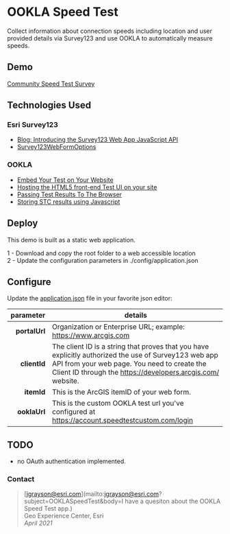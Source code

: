 # OOKLA Speed Test
 
Collect information about connection speeds including location and user provided details via Survey123 and use OOKLA to automatically measure speeds.   

## Demo
[Community Speed Test Survey](https://apl.bd.esri.com/SpeedTest/index.html)

## Technologies Used

### Esri Survey123
- [Blog: Introducing the Survey123 Web App JavaScript API](https://community.esri.com/t5/arcgis-survey123-blog/introducing-the-survey123-web-app-javascript-api/ba-p/896667)
- [Survey123WebFormOptions](https://developers.arcgis.com/survey123/api-reference/web-app/Survey123WebFormOptions)

### OOKLA
- [Embed Your Test on Your Website](https://support.ookla.com/hc/en-us/articles/115003370267-Embed-Your-Test-on-Your-Website)
- [Hosting the HTML5 front-end Test UI on your site](https://support.ookla.com/hc/en-us/articles/115001660712-Hosting-the-HTML5-front-end-Test-UI-on-your-site)
- [Passing Test Results To The Browser](https://support.ookla.com/hc/en-us/articles/115005319507-Passing-Test-Results-To-The-Browser)
- [Storing STC results using Javascript](https://support.ookla.com/hc/en-us/articles/360000725112)

## Deploy

This demo is built as a static web application.

1 - Download and copy the root folder to a web accessible location\
2 - Update the configuration parameters in ./config/application.json 

## Configure

Update the [application.json](https://github.com/jgrayson-apl/OOKLSpeedTest/blob/master/config/application.json) file in your favorite json editor:

| parameter | details |
| ---: | --- |
| **portalUrl** | Organization or Enterprise URL; example: https://www.arcgis.com |
| **clientId**  | The client ID is a string that proves that you have explicitly authorized the use of Survey123 web app API from your web page. You need to create the Client ID through the https://developers.arcgis.com/ website. |
| **itemId**    | This is the ArcGIS itemID of your web form. |
| **ooklaUrl**  | This is the custom OOKLA test url you've configured at https://account.speedtestcustom.com/login |

## TODO
- no OAuth authentication implemented.

### Contact
> [jgrayson@esri.com](mailto:jgrayson@esri.com?subject=OOKLASpeedTest&body=I have a quesiton about the OOKLA Speed Test app.)\
> Geo Experience Center, Esri\
> _April 2021_
